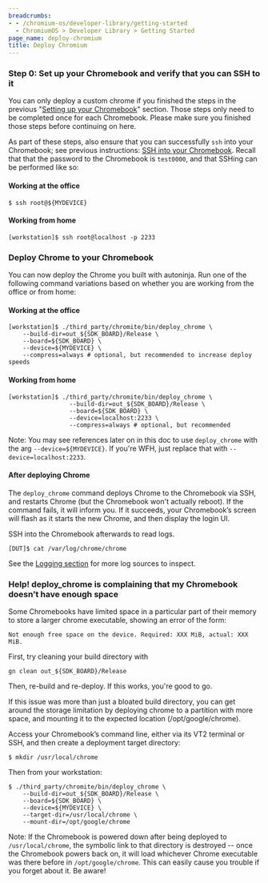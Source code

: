 ```yaml
---
breadcrumbs:
- - /chromium-os/developer-library/getting-started
  - ChromiumOS > Developer Library > Getting Started
page_name: deploy-chromium
title: Deploy Chromium
---
```


### Step 0: Set up your Chromebook and verify that you can SSH to it

You can only deploy a custom chrome if you finished the steps in the previous
"[Setting up your Chromebook](setup_chromebook.md)" section. Those steps only
need to be completed once for each Chromebook. Please make sure you finished
those steps before continuing on here.

As part of these steps, also ensure that you can successfully `ssh` into your
Chromebook; see previous instructions:
[SSH into your Chromebook](setup_chromebook.md#ssh-into-your-chromebook). Recall
that that the password to the Chromebook is `test0000`, and that SSHing can be
performed like so:

#### Working at the office

```shell
$ ssh root@${MYDEVICE}
```

#### Working from home

```shell
[workstation]$ ssh root@localhost -p 2233
```

### Deploy Chrome to your Chromebook

You can now deploy the Chrome you built with autoninja. Run one of the following
command variations based on whether you are working from the office or from
home:

#### Working at the office

```shell
[workstation]$ ./third_party/chromite/bin/deploy_chrome \
    --build-dir=out_${SDK_BOARD}/Release \
    --board=${SDK_BOARD} \
    --device=${MYDEVICE} \
    --compress=always # optional, but recommended to increase deploy speeds
```

#### Working from home

```shell
[workstation]$ ./third_party/chromite/bin/deploy_chrome \
                 --build-dir=out_${SDK_BOARD}/Release \
                 --board=${SDK_BOARD} \
                 --device=localhost:2233 \
                 --compress=always # optional, but recommended
```

Note: You may see references later on in this doc to use `deploy_chrome` with
the arg `--device=${MYDEVICE}`. If you're WFH, just replace that with
`--device=localhost:2233`.

#### After deploying Chrome

The `deploy_chrome` command deploys Chrome to the Chromebook via SSH, and
restarts Chrome (but the Chromebook won't actually reboot). If the command
fails, it will inform you. If it succeeds, your Chromebook’s screen will flash
as it starts the new Chrome, and then display the login UI.

SSH into the Chromebook afterwards to read logs.

```shell
[DUT]$ cat /var/log/chrome/chrome
```

See the [Logging section](logging.md#viewing-logs) for more log sources to
inspect.

### Help! deploy_chrome is complaining that my Chromebook doesn’t have enough space

Some Chromebooks have limited space in a particular part of their memory to
store a larger chrome executable, showing an error of the form:

`Not enough free space on the device. Required: XXX MiB, actual: XXX MiB.`

First, try cleaning your build directory with

```shell
gn clean out_${SDK_BOARD}/Release
```

Then, re-build and re-deploy. If this works, you're good to go.

If this issue was more than just a bloated build directory, you can get around
the storage limitation by deploying chrome to a partition with more space, and
mounting it to the expected location (/opt/google/chrome).

Access your Chromebook’s command line, either via its VT2 terminal or SSH, and
then create a deployment target directory:

```shell
$ mkdir /usr/local/chrome
```

Then from your workstation:

```shell
$ ./third_party/chromite/bin/deploy_chrome \
    --build-dir=out_${SDK_BOARD}/Release \
    --board=${SDK_BOARD} \
    --device=${MYDEVICE} \
    --target-dir=/usr/local/chrome \
    --mount-dir=/opt/google/chrome
```

Note: If the Chromebook is powered down after being deployed to
`/usr/local/chrome`, the symbolic link to that directory is destroyed -- once
the Chromebook powers back on, it will load whichever Chrome executable was
there before in `/opt/google/chrome`. This can easily cause you trouble if you
forget about it. Be aware!